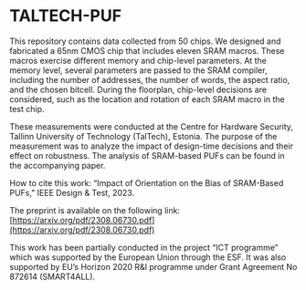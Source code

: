 # TALTECH-PUF
This repository contains data collected from 50 chips. We designed and fabricated a 65nm CMOS chip that includes eleven SRAM macros. These macros exercise different memory and chip-level parameters. At the memory level, several parameters are passed to the SRAM compiler, including the number of addresses, the number of words, the aspect ratio, and the chosen bitcell. During the floorplan, chip-level decisions are considered, such as the location and rotation of each SRAM macro in the test chip. 

These measurements were conducted at the Centre for Hardware Security, Tallinn University of Technology (TalTech), Estonia. The purpose of the measurement was to analyze the impact of design-time decisions and their effect on robustness. The analysis of SRAM-based PUFs can be found in the accompanying paper.

How to cite this work: “Impact of Orientation on the Bias of SRAM-Based PUFs," IEEE Design & Test, 2023.

The preprint is available on the following link: [https://arxiv.org/pdf/2308.06730.pdf](https://arxiv.org/pdf/2308.06730.pdf)


This work has been partially conducted in the project “ICT programme” which was supported by the European Union through the ESF. It was also supported by EU’s Horizon 2020 R&I programme under Grant Agreement No 872614 (SMART4ALL).
